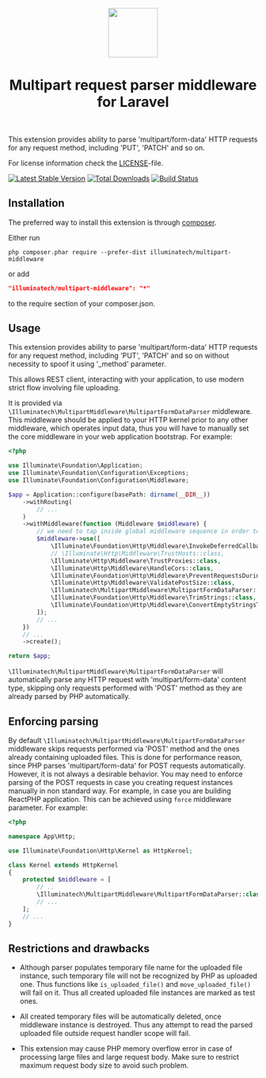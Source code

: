 <p align="center">
    <a href="https://github.com/illuminatech" target="_blank">
        <img src="https://avatars1.githubusercontent.com/u/47185924" height="100px">
    </a>
    <h1 align="center">Multipart request parser middleware for Laravel</h1>
    <br>
</p>

This extension provides ability to parse 'multipart/form-data' HTTP requests for any request method, including 'PUT', 'PATCH' and so on.

For license information check the [LICENSE](LICENSE.md)-file.

[![Latest Stable Version](https://img.shields.io/packagist/v/illuminatech/multipart-middleware.svg)](https://packagist.org/packages/illuminatech/multipart-middleware)
[![Total Downloads](https://img.shields.io/packagist/dt/illuminatech/multipart-middleware.svg)](https://packagist.org/packages/illuminatech/multipart-middleware)
[![Build Status](https://github.com/illuminatech/multipart-middleware/workflows/build/badge.svg)](https://github.com/illuminatech/multipart-middleware/actions)


Installation
------------

The preferred way to install this extension is through [composer](http://getcomposer.org/download/).

Either run

```
php composer.phar require --prefer-dist illuminatech/multipart-middleware
```

or add

```json
"illuminatech/multipart-middleware": "*"
```

to the require section of your composer.json.


Usage
-----

This extension provides ability to parse 'multipart/form-data' HTTP requests for any request method, including 'PUT',
'PATCH' and so on without necessity to spoof it using '_method' parameter.

This allows REST client, interacting with your application, to use modern strict flow involving file uploading.

It is provided via `\Illuminatech\MultipartMiddleware\MultipartFormDataParser` middleware.
This middleware should be applied to your HTTP kernel prior to any other middleware, which operates input data,
thus you will have to manually set the core middleware in your web application bootstrap.
For example:

```php
<?php

use Illuminate\Foundation\Application;
use Illuminate\Foundation\Configuration\Exceptions;
use Illuminate\Foundation\Configuration\Middleware;

$app = Application::configure(basePath: dirname(__DIR__))
    ->withRouting(
        // ...
    )
    ->withMiddleware(function (Middleware $middleware) {
        // we need to tap inside global middleware sequence in order to set up 'multipart/form-data' parser correctly:
        $middleware->use([
            \Illuminate\Foundation\Http\Middleware\InvokeDeferredCallbacks::class,
            // \Illuminate\Http\Middleware\TrustHosts::class,
            \Illuminate\Http\Middleware\TrustProxies::class,
            \Illuminate\Http\Middleware\HandleCors::class,
            \Illuminate\Foundation\Http\Middleware\PreventRequestsDuringMaintenance::class,
            \Illuminate\Http\Middleware\ValidatePostSize::class,
            \Illuminatech\MultipartMiddleware\MultipartFormDataParser::class, // parse multipart request, before operating input
            \Illuminate\Foundation\Http\Middleware\TrimStrings::class,
            \Illuminate\Foundation\Http\Middleware\ConvertEmptyStringsToNull::class,
        ]);
        // ...
    })
    // ...
    ->create();

return $app;
```

`\Illuminatech\MultipartMiddleware\MultipartFormDataParser` will automatically parse any HTTP request with 'multipart/form-data'
content type, skipping only requests performed with 'POST' method as they are already parsed by PHP automatically.


## Enforcing parsing <span id="enforcing-parsing"></span>

By default `\Illuminatech\MultipartMiddleware\MultipartFormDataParser` middleware skips requests performed via 'POST' method
and the ones already containing uploaded files. This is done for performance reason, since PHP parses 'multipart/form-data'
for POST requests automatically. However, it is not always a desirable behavior. You may need to enforce parsing of the
POST requests in case you creating request instances manually in non standard way. For example, in case you are building
ReactPHP application. This can be achieved using `force` middleware parameter. For example:

```php
<?php

namespace App\Http;

use Illuminate\Foundation\Http\Kernel as HttpKernel;

class Kernel extends HttpKernel
{
    protected $middleware = [
        // ..
        \Illuminatech\MultipartMiddleware\MultipartFormDataParser::class.':true', // enforce multipart request parsing
        // ...
    ];
    // ...
}
```


## Restrictions and drawbacks <span id="restrictions-and-drawbacks"></span>

* Although parser populates temporary file name for the uploaded file instance, such temporary file will
  not be recognized by PHP as uploaded one. Thus functions like `is_uploaded_file()` and `move_uploaded_file()` will
  fail on it. Thus all created uploaded file instances are marked as test ones.
  
* All created temporary files will be automatically deleted, once middleware instance is destroyed.
  Thus any attempt to read the parsed uploaded file outside request handler scope will fail.

* This extension may cause PHP memory overflow error in case of processing large files and large request body.
  Make sure to restrict maximum request body size to avoid such problem.
